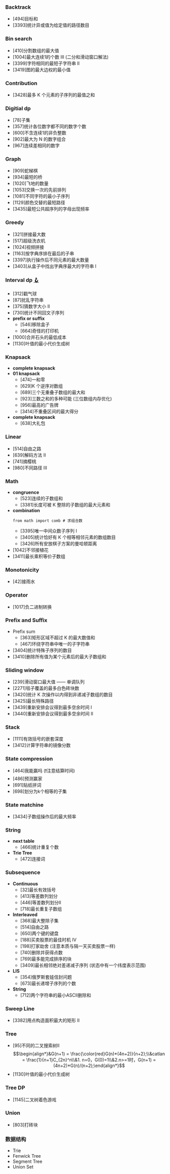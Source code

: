 ### Backtrack
* [494]目标和
* [3393]统计异或值为给定值的路径数目

### Bin search
* [410]分割数组的最大值
* [1004]最大连续1的个数 III (二分和滑动窗口解法)
* [3399]字符相同的最短子字符串 II
* [3419]图的最大边权的最小值

### Contribution
* [3428]最多 K 个元素的子序列的最值之和

### Digitial dp
* [78]子集
* [357]统计各位数字都不同的数字个数
* [600]不含连续1的非负整数
* [902]最大为 N 的数字组合
* [967]连续差相同的数字

### Graph
* [909]蛇梯棋
* [934]最短的桥
* [1020]飞地的数量
* [1053]交换一次的先前排列
* [1081]不同字符的最小子序列
* [1129]颜色交替的最短路径
* [3435]最短公共超序列的字母出现频率

### Greedy
* [321]拼接最大数
* [517]超级洗衣机
* [1024]视频拼接
* [1163]按字典序排在最后的子串
* [3397]执行操作后不同元素的最大数量
* [3403]从盒子中找出字典序最大的字符串 I

### Interval dp <a href="https://leetcode.cn/problems/remove-boxes/solutions/1884753/by-424479543-g3gt/?source=vscode">🪝</a>
* [312]戳气球
* [87]扰乱字符串
* [375]猜数字大小 II
* [730]统计不同回文子序列
* **prefix or suffix**
    * [546]移除盒子
    * [664]奇怪的打印机
* [1000]合并石头的最低成本
* [1130]叶值的最小代价生成树

### Knapsack
* **complete knapsack**
* **01 knapsack**
    * [474]一和零
    * [629]K 个逆序对数组
    * [689]三个无重叠子数组的最大和
    * [923]三数之和的多种可能 (三位数组内存优化)
    * [956]最高的广告牌
    * [3414]不重叠区间的最大得分
* **complete knapsack**
    * [638]大礼包

### Linear
* [514]自由之路
* [639]解码方法 II
* [741]摘樱桃
* [980]不同路径 III

### Math
* **congruence**
    * [523]连续的子数组和
    * [3381]长度可被 K 整除的子数组的最大元素和
* **combination**
    ```python3
    from math import comb # 求组合数
    ```
    * [3395]唯一中间众数子序列 I
    * [3405]统计恰好有 K 个相等相邻元素的数组数目
    * [3426]所有安放棋子方案的曼哈顿距离
* [1042]不邻接植花
* [3411]最长乘积等价子数组

### Monotonicity
* [42]接雨水

### Operator
* [1017]负二进制转换

### Prefix and Suffix
* Prefix sum
    * [363]矩形区域不超过 K 的最大数值和
    * [467]环绕字符串中唯一的子字符串
* [3404]统计特殊子序列的数目
* [3410]删除所有值为某个元素后的最大子数组和

### Sliding window
* [239]滑动窗口最大值 —— 单调队列
* [2271]毯子覆盖的最多白色砖块数
* [3420]统计 K 次操作以内得到非递减子数组的数目
* [3425]最长特殊路径
* [3439]重新安排会议得到最多空余时间 I
* [3440]重新安排会议得到最多空余时间 II

### Stack
* [1111]有效括号的嵌套深度
* [3412]计算字符串的镜像分数

### State compression
* [464]我能赢吗 (❗️注意结算时间)
* [486]预测赢家
* [691]贴纸拼词
* [698]划分为k个相等的子集

### State matchine
* [3434]子数组操作后的最大频率

### String
* **next table**
    * [466]统计重复个数
* **Trie Tree**
    * [472]连接词

### Subsequence
* **Continuous**
    * [32]最长有效括号
    * [413]等差数列划分
    * [446]等差数列划分II
    * [718]最长重复子数组
* **Interleaved**
    * [368]最大整除子集
    * [514]自由之路
    * [650]两个键的键盘
    * [188]买卖股票的最佳时机 IV
    * [198]打家劫舍 (注意本质与隔一天买卖股票一样)
    * [740]删除并获得点数
    * [769]最多能完成排序的块
    * [3409]最长相邻绝对差递减子序列 (状态中有一个纬度表示范围)
* **LIS**
    * [354]俄罗斯套娃信封问题
    * [673]最长递增子序列的个数
* **String**
    * [712]两个字符串的最小ASCII删除和

### Sweep Line
* [3382]用点构造面积最大的矩形 II

### Tree
* [95]不同的二叉搜索树II 
    $$\begin{align*}&G(n+1) = \frac{\color{red}G(n)*(4n+2)}{n+2};\\&catlan = \frac{1}{n+1}C_{2n}^n\\&1. n=0，G(0)=1\\&2.n>=1时，G(n+1) = (4n+2)*G(n)/(n+2);\end{align*}$$
* [1130]叶值的最小代价生成树

### Tree DP
* [1145]二叉树着色游戏

### Union
* [803]打砖块


### 数据结构
* Trie
* Fenwick Tree
* Segment Tree
* Union Set